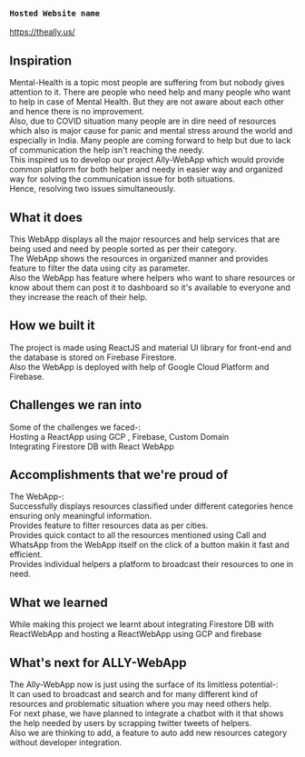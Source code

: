 ### `Hosted Website name`
https://theally.us/

## Inspiration
Mental-Health is a topic most people are suffering from but nobody gives attention to it. There are people who need help and many people who want to help in case of Mental Health. But they are not aware about each other and hence there is no improvement.<br/>
Also, due to COVID situation many people are in dire need of resources which also is major cause for panic and mental stress around the world and especially in India. Many people are coming forward to help but due to lack of communication the help isn't reaching the needy.<br/>
This inspired us to develop our project Ally-WebApp which would provide common platform for both helper and needy in easier way and organized way for solving the communication issue for both situations.<br/>
Hence, resolving two issues simultaneously.

## What it does
This WebApp displays all the major resources and help services that are being used and need by people sorted as per their category.<br/>
The WebApp shows the resources in organized manner and provides feature to filter the data using city as parameter. <br/>
Also the WebApp has feature where helpers who want to share resources or know about them can post it to dashboard so it's available to everyone and they increase the reach of their help.

## How we built it
The project is made using ReactJS and material UI library for front-end and the database is stored on Firebase Firestore.<br/>
Also the WebApp is deployed with help of Google Cloud Platform and Firebase.

## Challenges we ran into
Some of the challenges we faced-:<br/>
Hosting a ReactApp using GCP , Firebase, Custom Domain<br/>
Integrating Firestore DB with React WebApp<br/>

## Accomplishments that we're proud of
The WebApp-:<br/>
Successfully displays resources classified under different categories hence ensuring only meaningful information. <br/>
Provides feature to filter resources data as per cities. <br/>
Provides quick contact to all the resources mentioned using Call and WhatsApp from the WebApp itself on the click of a button makin it fast and efficient.<br/>
Provides individual helpers a platform to broadcast their resources to one in need.<br/>

## What we learned
While making this project we learnt about integrating Firestore DB with ReactWebApp and hosting a ReactWebApp using GCP and firebase

## What's next for ALLY-WebApp
The Ally-WebApp now is just using the surface of its limitless potential-:<br/>
It can used to broadcast and search and for many different kind of resources and problematic situation where you may need others help.<br/>
For next phase, we have planned to integrate a chatbot with it that shows the help needed by users by scrapping twitter tweets of helpers.<br/>
Also we are thinking to add, a feature to auto add new resources category without developer integration.<br/>
